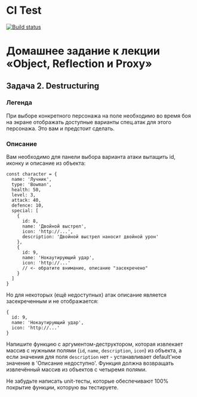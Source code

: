 # CI Test
[![Build status](https://ci.appveyor.com/api/projects/status/62irdpmlim89rkh8?svg=true)](https://ci.appveyor.com/project/Natasha01013/ajs-hw6-advanced-task2-destructuring)


# Домашнее задание к лекции «Object, Reflection и Proxy»
## Задача 2. Destructuring

### Легенда
При выборе конкретного персонажа на поле необходимо во время боя на экране отображать доступные варианты спец.атак для этого персонажа. Это вам и предстоит сделать. 

### Описание
Вам необходимо для панели выбора варианта атаки вытащить id, иконку и описание из объекта:  

```
const character = {
  name: 'Лучник',
  type: 'Bowman',
  health: 50,
  level: 3,
  attack: 40,
  defence: 10,
  special: [
    {
      id: 8,
      name: 'Двойной выстрел',
      icon: 'http://...',
      description: 'Двойной выстрел наносит двойной урон'
    }, 
    {
      id: 9,
      name: 'Нокаутирующий удар',
      icon: 'http://...'
      // <- обратите внимание, описание "засекречено"
    }
  ]	
}
```

Но для некоторых (ещё недоступных) атак описание является засекреченным и не отображается:  

```
{
  id: 9,
  name: 'Нокаутирующий удар',
  icon: 'http://...'
}
```

Напишите функцию с аргументом-деструктором, которая извлекает массив с нужными полями (`id`, `name`, `description`, `icon`) из объекта, а если значения для поля `description` нет - устанавливает default'ное значение в 'Описание недоступно'. Функция должна возвращать извлечённый массив из объектов с четыремя полями.   

Не забудьте написать unit-тесты, которые обеспечивают 100% покрытие функции, которую вы тестируете.   
